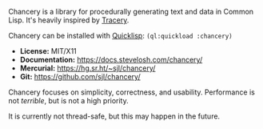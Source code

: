 Chancery is a library for procedurally generating text and data in Common
Lisp.  It's heavily inspired by [Tracery][].

Chancery can be installed with [Quicklisp][]: `(ql:quickload :chancery)`

* **License:** MIT/X11
* **Documentation:** <https://docs.stevelosh.com/chancery/>
* **Mercurial:** <https://hg.sr.ht/~sjl/chancery/>
* **Git:** <https://github.com/sjl/chancery/>

Chancery focuses on simplicity, correctness, and usability.  Performance is not
*terrible*, but is not a high priority.

It is currently not thread-safe, but this may happen in the future.

[Tracery]: http://tracery.io/
[quicklisp]: https://quicklisp.org/
